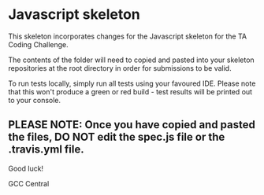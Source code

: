 # Javascript skeleton

This skeleton incorporates changes for the Javascript skeleton for the TA Coding Challenge.

The contents of the folder will need to copied and pasted into your skeleton repositories at the root directory in order for submissions to be valid.

To run tests locally, simply run all tests using your favoured IDE. Please note that this won't produce a green or red build - test results will be printed out to your console.

## PLEASE NOTE: Once you have copied and pasted the files, DO NOT edit the spec.js file or the .travis.yml file.

Good luck!

GCC Central
